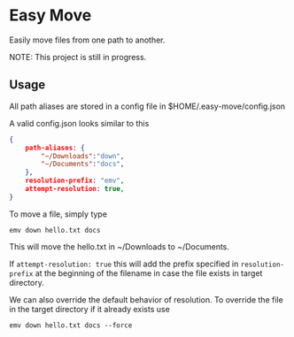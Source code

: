 # Easy Move

Easily move files from one path to another.

NOTE: This project is still in progress.

## Usage

All path aliases are stored in a config file in $HOME/.easy-move/config.json

A valid config.json looks similar to this

```json
{
    path-aliases: {
        "~/Downloads":"down",
        "~/Documents":"docs",
    },
    resolution-prefix: "emv",
    attempt-resolution: true,
}
```

To move a file, simply type

```code
emv down hello.txt docs
```

This will move the hello.txt in ~/Downloads to ~/Documents.

If ```attempt-resolution: true``` this will add the prefix specified in ```resolution-prefix``` at the beginning of the filename in case the file exists in target directory.

We can also override the default behavior of resolution. To override the file in the target directory if it already exists use

```code
emv down hello.txt docs --force
```
